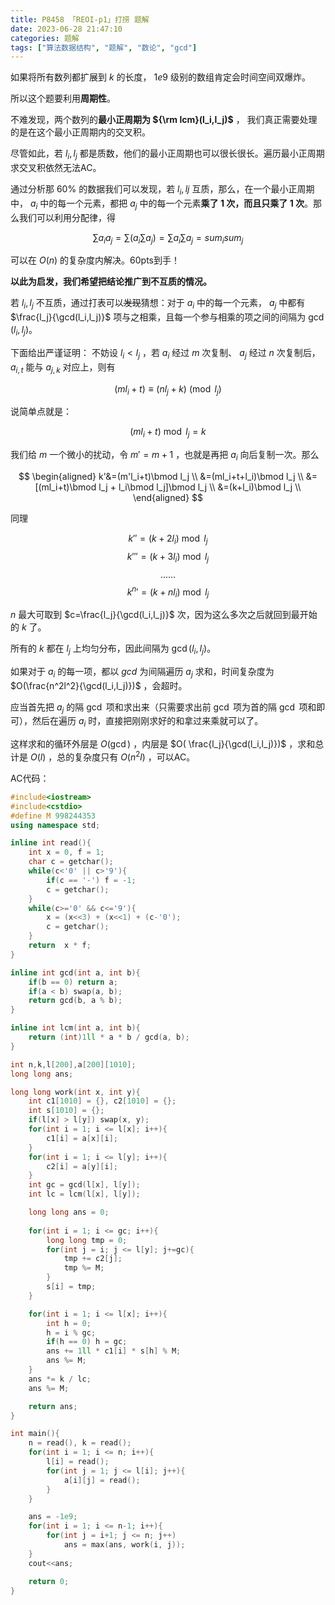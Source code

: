 ```yaml
---
title: P8458 「REOI-p1」打捞 题解
date: 2023-06-28 21:47:10
categories: 题解
tags: ["算法数据结构", "题解", "数论", "gcd"]
---
```


如果将所有数列都扩展到 $k$ 的长度， $1e9$ 级别的数组肯定会时间空间双爆炸。

所以这个题要利用**周期性**。

不难发现，两个数列的**最小正周期为 ${\rm lcm}(l_i,l_j)$** ， 我们真正需要处理的是在这个最小正周期内的交叉积。

尽管如此，若 $l_i,l_j$ 都是质数，他们的最小正周期也可以很长很长。遍历最小正周期求交叉积依然无法AC。

通过分析那 $60\%$ 的数据我们可以发现，若 $l_i,lj$ 互质，那么，在一个最小正周期中， $a_i$ 中的每一个元素，都把 $a_j$ 中的每一个元素**乘了 $1$ 次，而且只乘了 $1$ 次**。那么我们可以利用分配律，得

$$\sum a_ia_j=\sum(a_i\sum a_j)=\sum a_i\sum a_j=sum_isum_j$$

可以在 $O(n)$ 的复杂度内解决。60pts到手！

**以此为启发，我们希望把结论推广到不互质的情况。**

若 $l_i,l_j$ 不互质，通过打表可以~~发现~~猜想：对于 $a_i$ 中的每一个元素， $a_j$ 中都有 $\frac{l_j}{\gcd(l_i,l_j)}$ 项与之相乘，且每一个参与相乘的项之间的间隔为 $\gcd(l_i,l_j)$。

下面给出严谨证明：
不妨设 $l_i<l_j$ ，若 $a_i$ 经过 $m$ 次复制、 $a_j$ 经过 $n$ 次复制后， $a_{i,t}$ 能与 $a_{j,k}$ 对应上，则有

$$(ml_i+t)\equiv(nl_j+k)\pmod {l_j}$$

说简单点就是：

$$(ml_i+t) \bmod l_j=k$$

我们给 $m$ 一个微小的扰动，令 $m'=m+1$ ，也就是再把 $a_i$ 向后复制一次。那么

$$
\begin{aligned}
k'&=(m'l_i+t)\bmod l_j \\
&=(ml_i+t+l_i)\bmod l_j \\
&=[(ml_i+t)\bmod l_j + l_i\bmod l_j]\bmod l_j \\
&=(k+l_i)\bmod l_j \\
\end{aligned}
$$

同理 

$$k''=(k+2l_i)\bmod l_j$$
$$k'''=(k+3l_i)\bmod l_j$$
$$......$$
$$k^{n}{'}=(k+nl_i)\bmod l_j$$

$n$ 最大可取到 $c=\frac{l_j}{\gcd(l_i,l_j)}$ 次，因为这么多次之后就回到最开始的 $k$ 了。

所有的 $k$ 都在 $l_j$ 上均匀分布，因此间隔为 $\gcd(l_i,l_j)$。

如果对于 $a_i$ 的每一项，都以 $gcd$ 为间隔遍历 $a_j$ 求和，时间复杂度为 $O(\frac{n^2l^2}{\gcd(l_i,l_j)})$ ，会超时。

应当首先把 $a_j$ 的隔 $\gcd$ 项和求出来（只需要求出前 $\gcd$ 项为首的隔 $\gcd$ 项和即可），然后在遍历 $a_i$ 时，直接把刚刚求好的和拿过来乘就可以了。

这样求和的循环外层是 $O(\gcd)$ ，内层是 $O( \frac{l_j}{\gcd(l_i,l_j)})$ ，求和总计是 $O(l)$ ，总的复杂度只有 $O(n^2l)$ ，可以AC。

AC代码：

```cpp
#include<iostream>
#include<cstdio>
#define M 998244353
using namespace std;

inline int read(){
    int x = 0, f = 1;
    char c = getchar();
    while(c<'0' || c>'9'){
        if(c == '-') f = -1;
        c = getchar();
    }
    while(c>='0' && c<='9'){
        x = (x<<3) + (x<<1) + (c-'0');
        c = getchar();
    }
    return  x * f;
}

inline int gcd(int a, int b){
    if(b == 0) return a;
    if(a < b) swap(a, b);
    return gcd(b, a % b);
}

inline int lcm(int a, int b){
    return (int)1ll * a * b / gcd(a, b);
}

int n,k,l[200],a[200][1010];
long long ans;

long long work(int x, int y){
    int c1[1010] = {}, c2[1010] = {};
    int s[1010] = {};
    if(l[x] > l[y]) swap(x, y);
    for(int i = 1; i <= l[x]; i++){
        c1[i] = a[x][i];
    }
    for(int i = 1; i <= l[y]; i++){
        c2[i] = a[y][i];
    }
    int gc = gcd(l[x], l[y]);
    int lc = lcm(l[x], l[y]);

    long long ans = 0;
    
    for(int i = 1; i <= gc; i++){
    	long long tmp = 0;
    	for(int j = i; j <= l[y]; j+=gc){
    		tmp += c2[j];
    		tmp %= M;
		}
		s[i] = tmp;
	}

    for(int i = 1; i <= l[x]; i++){ 
    	int h = 0;
    	h = i % gc;
    	if(h == 0) h = gc;
        ans += 1ll * c1[i] * s[h] % M;
        ans %= M;
    }
    ans *= k / lc;
    ans %= M;

    return ans;
}

int main(){
    n = read(), k = read();
    for(int i = 1; i <= n; i++){
        l[i] = read();
        for(int j = 1; j <= l[i]; j++){
            a[i][j] = read();
        }
    }

    ans = -1e9;
    for(int i = 1; i <= n-1; i++){
    	for(int j = i+1; j <= n; j++)
        	ans = max(ans, work(i, j));
    }
    cout<<ans;

    return 0;
}

```

